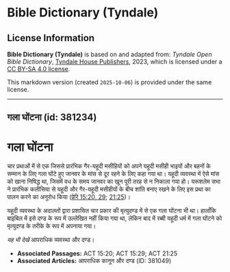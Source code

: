 # Bible Dictionary (Tyndale)

## License Information

**Bible Dictionary (Tyndale)** is based on and adapted from: _Tyndale Open Bible Dictionary_, [Tyndale House Publishers](https://tyndaleopenresources.com/), 2023, which is licensed under a [CC BY-SA 4.0 license](https://creativecommons.org/licenses/by-sa/4.0/legalcode.en).

This markdown version (created `2025-10-06`) is provided under the same license.



--------------------------------

## गला घोंटना (id: 381234)

गला घोंटना
==========

चार प्रथाओं में से एक जिससे प्रारंभिक गैर\-यहूदी मसीहियों को अपने यहूदी मसीही भाइयों और बहनों के सम्मान के लिए गला घोंटे हुए जानवर के मांस से दूर रहने के लिए कहा गया था। यहूदी व्यवस्था में ऐसे मांस को खाना निषिद्ध था, जिसमें वध के समय जानवर का खून पूरी तरह से न निकाला गया हो। यरूशलेम सभा ने प्रारंभिक कलीसिया से यहूदी और गैर\-यहूदी मसीहीयों के बीच शांति बनाए रखने के लिए इस प्रथा का पालन करने का अनुरोध किया ([प्रेरि 15:20, 29](https://ref.ly/Acts15:20,Acts15:29); [21:25](https://ref.ly/Acts21:25))।

यहूदी व्यवस्था के अदालतों द्वारा प्रशासित चार प्रकार की मृत्युदण्ड में से एक गला घोंटना भी था। हालाँकि बाइबिल में इसे दण्ड के रूप में उल्लेखित नहीं किया गया था, लेकिन बाद में रब्बी यहूदी धर्म में गला घोंटने को मृत्युदण्ड के तरीके के रूप में अपनाया गया।

*यह भी देखें* आपराधिक व्यवस्था और दण्ड।

* **Associated Passages:** ACT 15:20; ACT 15:29; ACT 21:25
* **Associated Articles:** आपराधिक कानून और दण्ड (ID: 381049)

